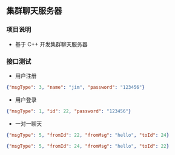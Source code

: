## 集群聊天服务器

### 项目说明

- 基于 C++ 开发集群聊天服务器

### 接口测试

- 用户注册

``` json
{"msgType": 3, "name": "jim", "password": "123456"}
```

- 用户登录

``` json
{"msgType": 1, "id": 22, "password": "123456"}
```

- 一对一聊天

``` json
{"msgType": 5, "fromId": 22, "fromMsg": "hello", "toId": 24}

{"msgType": 5, "fromId": 24, "fromMsg": "hello", "toId": 22}
```
